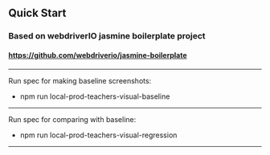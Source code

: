 ## Quick Start
### Based on webdriverIO jasmine boilerplate project
#### https://github.com/webdriverio/jasmine-boilerplate

------------------
Run spec for making baseline screenshots:
- npm run local-prod-teachers-visual-baseline
------------------
Run spec for comparing with baseline:
- npm run local-prod-teachers-visual-regression
------------------

